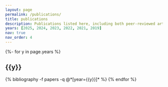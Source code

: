 ```yaml
---
layout: page
permalink: /publications/
title: publications
description: Publications listed here, including both peer-reviewed articles and pre-prints
years: [2025, 2024, 2023, 2022, 2021, 2019]
nav: true
nav_order: 4
---
```

<!-- _pages/publications.md -->
<div class="publications">

{%- for y in page.years %}
  <h2 class="year">{{y}}</h2>
  {% bibliography -f papers -q @*[year={{y}}]* %}
{% endfor %}

</div>
